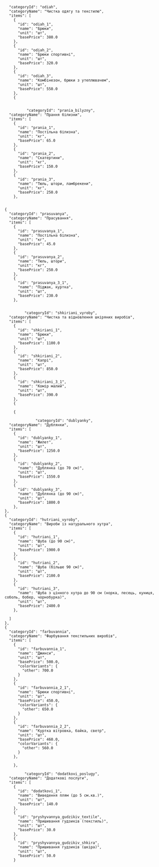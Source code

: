       "categoryId": "odiah",
      "categoryName": "Чистка одягу та текстилю",
      "items": [
        {
          "id": "odiah_1",
          "name": "Брюки",
          "unit": "шт",
          "basePrice": 380.0
        },
        {
          "id": "odiah_2",
          "name": "Брюки спортивні",
          "unit": "шт",
          "basePrice": 320.0
        },
        {
          "id": "odiah_3",
          "name": "Комбінезон, брюки з утеплювачем",
          "unit": "шт",
          "basePrice": 550.0
        },
        {


              "categoryId": "prania_bilyzny",
      "categoryName": "Прання білизни",
      "items": [
        {
          "id": "prania_1",
          "name": "Постільна білизна",
          "unit": "кг",
          "basePrice": 65.0
        },
        {
          "id": "prania_2",
          "name": "Скатертини",
          "unit": "кг",
          "basePrice": 150.0
        },
        {
          "id": "prania_3",
          "name": "Тюль, штори, ламбрекени",
          "unit": "кг",
          "basePrice": 250.0
        },


    {
      "categoryId": "prasuvanya",
      "categoryName": "Прасування",
      "items": [
        {
          "id": "prasuvanya_1",
          "name": "Постільна білизна",
          "unit": "кг",
          "basePrice": 45.0
        },
        {
          "id": "prasuvanya_2",
          "name": "Тюль, штори",
          "unit": "кг",
          "basePrice": 250.0
        },
        {
          "id": "prasuvanya_3_1",
          "name": "Піджак, куртка",
          "unit": "шт",
          "basePrice": 230.0
        },


             "categoryId": "shkiriani_vyroby",
      "categoryName": "Чистка та відновлення шкіряних виробів",
      "items": [
        {
          "id": "shkiriani_1",
          "name": "Брюки",
          "unit": "шт",
          "basePrice": 1100.0
        },
        {
          "id": "shkiriani_2",
          "name": "Капрі",
          "unit": "шт",
          "basePrice": 850.0
        },
        {
          "id": "shkiriani_3_1",
          "name": "Комір малий",
          "unit": "шт",
          "basePrice": 390.0
        },
        {

        {

                  "categoryId": "dublyanky",
      "categoryName": "Дублянки",
      "items": [
        {
          "id": "dublyanky_1",
          "name": "Жилет",
          "unit": "шт",
          "basePrice": 1250.0
        },
        {
          "id": "dublyanky_2",
          "name": "Дублянка (до 70 см)",
          "unit": "шт",
          "basePrice": 1550.0
        },
        {
          "id": "dublyanky_3",
          "name": "Дублянка (до 90 см)",
          "unit": "шт",
          "basePrice": 1800.0
        },
    },
    {
      "categoryId": "hutriani_vyroby",
      "categoryName": "Вироби із натурального хутра",
      "items": [
        {
          "id": "hutriani_1",
          "name": "Шуба (до 90 см)",
          "unit": "шт",
          "basePrice": 1900.0
        },
        {
          "id": "hutriani_2",
          "name": "Шуба (більше 90 см)",
          "unit": "шт",
          "basePrice": 2100.0
        },
        {
          "id": "hutriani_3",
          "name": "Шуба з цінного хутра до 90 см (норка, песець, куниця, соболь, бобер, чорнобурка)",
          "unit": "шт",
          "basePrice": 2400.0
        },

      ]
    },
    {
      "categoryId": "farbuvannia",
      "categoryName": "Фарбування текстильних виробів",
      "items": [
        {
          "id": "farbuvannia_1",
          "name": "Джинси",
          "unit": "шт",
          "basePrice": 500.0,
          "colorVariants": {
            "other": 700.0
          }
        },
        {
          "id": "farbuvannia_2_1",
          "name": "Брюки спортивні",
          "unit": "шт",
          "basePrice": 450.0,
          "colorVariants": {
            "other": 650.0
          }
        },
        {
          "id": "farbuvannia_2_2",
          "name": "Куртка вітровка, байка, светр",
          "unit": "шт",
          "basePrice": 460.0,
          "colorVariants": {
            "other": 560.0
          }
        },

        },

             "categoryId": "dodatkovi_poslugy",
      "categoryName": "Додаткові послуги",
      "items": [
        {
          "id": "dodatkovi_1",
          "name": "Виведення плям (до 5 см.кв.)",
          "unit": "шт",
          "basePrice": 140.0
        },
        {
          "id": "pryshyvannya_gudzikiv_textile",
          "name": "Пришивання гудзиків (текстиль)",
          "unit": "шт",
          "basePrice": 30.0
        },
        {
          "id": "pryshyvannya_gudzikiv_shkira",
          "name": "Пришивання гудзиків (шкіра)",
          "unit": "шт",
          "basePrice": 50.0
        }